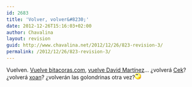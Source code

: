 ```yaml
---
id: 2683
title: 'Volver, volver&#8230;'
date: 2012-12-26T15:16:03+02:00
author: Chavalina
layout: revision
guid: http://www.chavalina.net/2012/12/26/823-revision-3/
permalink: /2012/12/26/823-revision-3/
---
```

Vuelven. <a href="http://perdomo.bitacoras.com/archivos/2007/10/17/bitacoras-com-4-anos-y-250-000-blogs" target="_blank">Vuelve bitacoras.com</a>, <a href="http://dmnet.bitacoras.com/es/archivos/personal/nueva-vida.php" target="_blank">vuelve David Mart&iacute;nez</a>&#8230; &iquest;volver&aacute; <a href="http://cek.bitacoras.com/" target="_blank">Cek</a>? &iquest;volver&aacute; <a href="http://toxico.bitacoras.com/" target="_blank">xoan</a>? &iquest;volver&aacute;n las golondrinas otra vez?![emo](/imagenes/emoticonos/pensativo.gif)